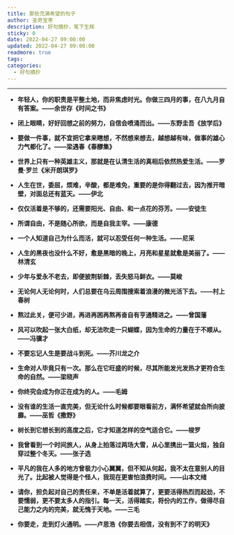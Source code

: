 ```yaml
---
title: 那些充满希望的句子
author: 圣奇宝枣
description: 好句摘抄，笔下生辉
sticky: 0
date: 2022-04-27 09:00:00
updated: 2022-04-27 09:00:00
readmore: true
tags:
categories:
  - 好句摘抄
---
```


---

- **年轻人，你的职责是平整土地，而非焦虑时光。你做三四月的事，在八九月自有答案。——余世存《时间之书》**

- **闭上眼睛，好好回想之前的努力，自信会喷涌而出。——东野圭吾《放学后》**

- **要做一件事，就不宜把它拿来瞎想，不然想来想去，越想越有味，做事的雄心力气都化了。——梁遇春《春醪集》**

- **世界上只有一种英雄主义，那就是在认清生活的真相后依然热爱生活。——罗曼·罗兰《米开朗琪罗》**

<!-- more -->

- **人生在世，委屈，烦难，辛酸，都是难免，重要的是你得翻过去，因为推开暗壁，对面总还有蓝天。——伊北**

- **仅仅活着是不够的，还需要阳光、自由、和一点花的芬芳。——安徒生**

- **所谓自由，不是随心所欲，而是自我主宰。——康德**

- **一个人知道自己为什么而活，就可以忍受任何一种生活。——尼采**

- **人生的黑夜也没什么不好，愈是黑暗的晚上，月亮和星星就愈是美丽了。——林清玄**

- **少年与爱永不老去，即便披荆斩棘，丢失怒马鲜衣。——莫峻**

- **无论何人无论何时，人们总要在乌云周围搜索着浪漫的微光活下去。——村上春树**

- **熬过此关，便可少进，再进再困再熬再奋自有亨通精进之。——曾国藩**

- **风可以吹起一张大白纸，却无法吹走一只蝴蝶，因为生命的力量在于不顺从。——冯骥才**

- **不要忘记人生是要战斗到死。——芥川龙之介**

- **生命对人毕竟只有一次。那么在它旺盛的时候，尽其所能发光发热才更符合生命的自然。——梁晓声**

- **你终究会成为你正在成为的人。——毛姆**

- **没有谁的生活一直完美，但无论什么时候都要眼看前方，满怀希望就会所向披靡。——巫哲《撒野》**

- **树长到它想长到的高度之后，它才知道怎样的空气适合它。——梭罗**

- **我曾看到一个时间旅人，从身上拍落过两场大雪，从心里携出一篮火焰，独自穿过整个冬天。——张子选**

- **平凡的我在人多的地方曾极力小心翼翼，但不知从何起，我不太在意别人的目光了。比起被人觉得是个怪人，我现在更害怕浪费时间。——山本文绪**

- **请你，担负起对自己的责任来，不单是活着就算了，更要活得热烈而起劲，不要懦弱，更不要太多人的指引。每一天，活得踏实，将份内的工作，做得尽自己能力之内的完美，就无愧于天地。——三毛**

- **你要走，走到灯火通明。——卢思浩《你要去相信，没有到不了的明天》**
